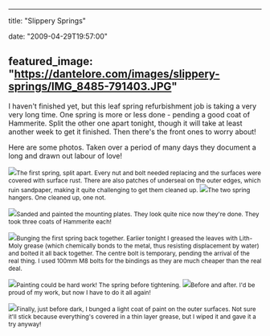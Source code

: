 
---
title: "Slippery Springs"

date: "2009-04-29T19:57:00"

featured_image: "https://dantelore.com/images/slippery-springs/IMG_8485-791403.JPG"
---


I haven't finished yet, but this leaf spring refurbishment job is taking a very very long time.  One spring is more or less done - pending a good coat of <span><span>Hammerite</span></span>.  Split the other one <span>apart</span> tonight, though it will take at least another week to get it finished.  Then there's the front ones to worry about!

Here are some photos.  Taken over a period of many days they document a long and drawn out labour of love!

<a href="http://danandtheduke.co.uk/uploaded_images/IMG_8485-791456.JPG"><img src="https://dantelore.com/images/slippery-springs/IMG_8485-791403.JPG"/></a><span style="font-size:85%;">The first spring, split apart.  Every nut and bolt needed replacing and the surfaces were covered with surface rust.  There are also patches of <span><span>underseal</span></span> on the outer edges, which ruin sandpaper, making it quite challenging to get them cleaned up.
</span>
<a href="http://danandtheduke.co.uk/uploaded_images/IMG_8479-791517.JPG"><img src="https://dantelore.com/images/slippery-springs/IMG_8479-791479.JPG"/></a><span style="font-size:85%;">The two spring hangers.  One cleaned up, one not.</span>

<a href="http://danandtheduke.co.uk/uploaded_images/IMG_8477-720154.JPG"><img src="https://dantelore.com/images/slippery-springs/IMG_8477-720119.JPG"/></a><span style="font-size:85%;">Sanded and painted the mounting plates.  They look quite nice now they're done.  They took three coats of <span><span>Hammerite</span></span> each!</span>

<a href="http://danandtheduke.co.uk/uploaded_images/IMG_8500-792330.JPG"><img src="https://dantelore.com/images/slippery-springs/IMG_8500-792276.JPG"/></a><span style="font-size:85%;">Bunging the first spring back together.  Earlier tonight I greased the leaves with <span><span>Lith</span></span>-<span><span>Moly</span></span> grease (which chemically bonds to the metal, thus resisting displacement by water) and bolted it all back together.  The centre bolt is temporary, pending the arrival of the real thing.  I used 100mm M8 bolts for the bindings as they are much cheaper than the real deal.</span>

<a href="http://danandtheduke.co.uk/uploaded_images/IMG_8495-748893.JPG"><img src="https://dantelore.com/images/slippery-springs/IMG_8495-748859.JPG"/></a><span style="font-size:85%;">Painting could be hard work!  The spring before tightening.</span>
<a href="http://danandtheduke.co.uk/uploaded_images/IMG_8507-748924.JPG"><img src="https://dantelore.com/images/slippery-springs/IMG_8507-748918.JPG"/></a><span style="font-size:85%;">Before and after.  I'd be proud of my work, but now I have to do it all again!</span>

<a href="http://danandtheduke.co.uk/uploaded_images/IMG_8513-742726.JPG"><img src="https://dantelore.com/images/slippery-springs/IMG_8513-742721.JPG"/></a><span style="font-size:85%;">Finally, just before dark, I bunged a light coat of paint on the outer surfaces.  Not sure it'll stick because <span>everything's</span> covered in a thin layer grease, but I <span>wiped</span> it and gave it a try anyway!</span>
